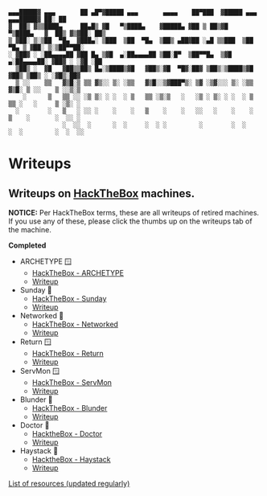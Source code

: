 ```ascii
▄▄▄█████▓ ▄▄▄       ██ ▄█▀▓█████ ▄▄▄       ▄▄▄▄    ██▀███  ▓█████ ▄▄▄     ▄▄▄█████▓ ██░ ██ 
▓  ██▒ ▓▒▒████▄     ██▄█▒ ▓█   ▀▒████▄    ▓█████▄ ▓██ ▒ ██▒▓█   ▀▒████▄   ▓  ██▒ ▓▒▓██░ ██▒
▒ ▓██░ ▒░▒██  ▀█▄  ▓███▄░ ▒███  ▒██  ▀█▄  ▒██▒ ▄██▓██ ░▄█ ▒▒███  ▒██  ▀█▄ ▒ ▓██░ ▒░▒██▀▀██░
░ ▓██▓ ░ ░██▄▄▄▄██ ▓██ █▄ ▒▓█  ▄░██▄▄▄▄██ ▒██░█▀  ▒██▀▀█▄  ▒▓█  ▄░██▄▄▄▄██░ ▓██▓ ░ ░▓█ ░██ 
  ▒██▒ ░  ▓█   ▓██▒▒██▒ █▄░▒████▒▓█   ▓██▒░▓█  ▀█▓░██▓ ▒██▒░▒████▒▓█   ▓██▒ ▒██▒ ░ ░▓█▒░██▓
  ▒ ░░    ▒▒   ▓▒█░▒ ▒▒ ▓▒░░ ▒░ ░▒▒   ▓▒█░░▒▓███▀▒░ ▒▓ ░▒▓░░░ ▒░ ░▒▒   ▓▒█░ ▒ ░░    ▒ ░░▒░▒
    ░      ▒   ▒▒ ░░ ░▒ ▒░ ░ ░  ░ ▒   ▒▒ ░▒░▒   ░   ░▒ ░ ▒░ ░ ░  ░ ▒   ▒▒ ░   ░     ▒ ░▒░ ░
  ░        ░   ▒   ░ ░░ ░    ░    ░   ▒    ░    ░   ░░   ░    ░    ░   ▒    ░       ░  ░░ ░
               ░  ░░  ░      ░  ░     ░  ░ ░         ░        ░  ░     ░  ░         ░  ░  ░░                
```
# Writeups
## Writeups on [HackTheBox](http://www.hackthebox.eu) machines.

__NOTICE:__ Per HackTheBox terms, these are all writeups of retired machines. If you use any of these, please click the thumbs up on the writeups tab of the machine.

**Completed**
* ARCHETYPE 🪟
  * [HackTheBox - ARCHETYPE](https://app.hackthebox.eu/machines/287)
  * [Writeup](https://github.com/Take-A-Breath/CTF-Writeups/blob/main/Archetype/ArchetypeWriteUp.md)
* Sunday 🐧
  * [HackTheBox - Sunday](https://app.hackthebox.eu/machines/136)
  * [Writeup](https://github.com/Take-A-Breath/CTF-Writeups/blob/main/Sunday/HtB_SundayWriteup.md)
* Networked 🐧
  * [HackTheBox - Networked](https://app.hackthebox.eu/machines/Networked)
  * [Writeup](https://github.com/Take-A-Breath/CTF-Writeups/blob/main/Networked/NetworkedWriteup.md)
* Return 🪟
  * [HackTheBox - Return](https://app.hackthebox.eu/machines/Return)
  * [Writeup](https://github.com/Take-A-Breath/CTF-Writeups/blob/main/Return/ReturnWriteUp.md)
* ServMon 🪟
  * [HackTheBox - ServMon](https://app.hackthebox.eu/machines/ServMon)
  * [Writeup](https://github.com/Take-A-Breath/CTF-Writeups/blob/main/ServMon/writeup.md)
* Blunder 🐧
  * [HackTheBox - Blunder](https://app.hackthebox.eu/machines/Blunder)
  * [Writeup](https://github.com/Take-A-Breath/HackTheBox/blob/main/Blunder/writeup.md)
* Doctor 🐧
  * [HacktheBox - Doctor](https://app.hackthebox.eu/machines/Doctor)
  * [Writeup](https://github.com/Take-A-Breath/HackTheBox/blob/main/Doctor/writeup.md)
* Haystack 🐧
  * [HacktheBox - Haystack](https://app.hackthebox.com/machines/Haystack)
  * [Writeup](https://github.com/Take-A-Breath/HackTheBox/blob/main/Haystack/writeup.md)

[List of resources (updated regularly)](https://github.com/Take-A-Breath/CTF-Writeups/blob/main/resources.md)
